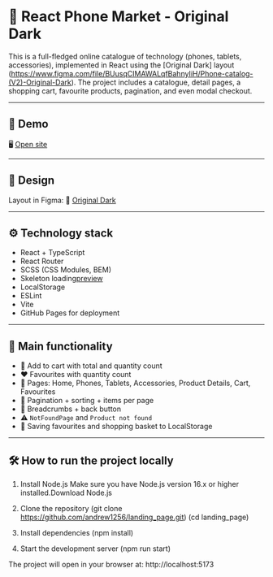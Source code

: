 # 📱 React Phone Market - Original Dark

This is a full-fledged online catalogue of technology (phones, tablets, accessories), implemented in React using the [Original Dark] layout (https://www.figma.com/file/BUusqCIMAWALqfBahnyIiH/Phone-catalog-(V2)-Original-Dark).
The project includes a catalogue, detail pages, a shopping cart, favourite products, pagination, and even modal checkout.

---

## 🔗 Demo

🖥 [Open site](https://andrew1256.github.io/phone_market)

---

## 🎨 Design

Layout in Figma:
🔗 [Original Dark](https://www.figma.com/file/BUusqCIMAWALqfBahnyIiH/Phone-catalog-(V2)-Original-Dark)

---

## ⚙️ Technology stack

- React + TypeScript
- React Router
- SCSS (CSS Modules, BEM)
- Skeleton loading[preview](img.png)
- LocalStorage
- ESLint
- Vite
- GitHub Pages for deployment

---

## 🧩 Main functionality

- 🛒 Add to cart with total and quantity count
- ❤️ Favourites with quantity count
- 📱 Pages: Home, Phones, Tablets, Accessories, Product Details, Cart, Favourites
- 📑 Pagination + sorting + items per page
- 🧭 Breadcrumbs + back button
- ⚠️ `NotFoundPage` and `Product not found`
- 💾 Saving favourites and shopping basket to LocalStorage

---

## 🛠 How to run the project locally

1. Install Node.js
   Make sure you have Node.js version 16.x or higher installed.Download Node.js

2. Clone the repository
   (git clone https://github.com/andrew1256/landing_page.git)
   (cd landing_page)

3. Install dependencies
   (npm install)

4. Start the development server
   (npm run start)

The project will open in your browser at: http://localhost:5173
